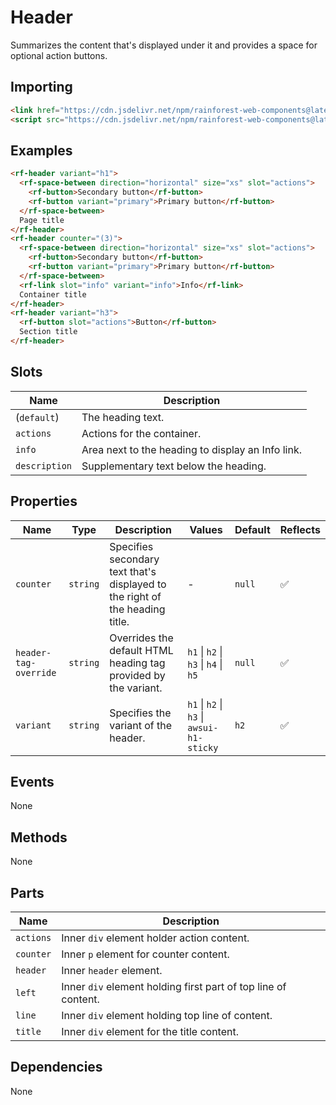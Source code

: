 # Header

Summarizes the content that's displayed under it and provides a space for optional action buttons.

## Importing

``` html
<link href="https://cdn.jsdelivr.net/npm/rainforest-web-components@latest/rainforest.css" rel="stylesheet">
<script src="https://cdn.jsdelivr.net/npm/rainforest-web-components@latest/components/header.js" type="module"></script>
```

## Examples

``` html
<rf-header variant="h1">
  <rf-space-between direction="horizontal" size="xs" slot="actions">
    <rf-button>Secondary button</rf-button>
    <rf-button variant="primary">Primary button</rf-button>
  </rf-space-between>   
  Page title
</rf-header>
<rf-header counter="(3)">
  <rf-space-between direction="horizontal" size="xs" slot="actions">
    <rf-button>Secondary button</rf-button>
    <rf-button variant="primary">Primary button</rf-button>
  </rf-space-between> 
  <rf-link slot="info" variant="info">Info</rf-link>   
  Container title
</rf-header>    
<rf-header variant="h3">
  <rf-button slot="actions">Button</rf-button>
  Section title
</rf-header>        
```

## Slots

| Name | Description |
| --- | --- |
| (`default`) | The heading text. |
| `actions` | Actions for the container. |
| `info` | Area next to the heading to display an Info link. |
| `description` | Supplementary text below the heading. |

## Properties

| Name | Type | Description | Values | Default | Reflects |
| --- | --- | --- | --- | --- | --- |
| `counter` | `string` | Specifies secondary text that's displayed to the right of the heading title. | - | `null` | ✅ |
| `header-tag-override` | `string` | Overrides the default HTML heading tag  provided by the variant. | `h1` \| `h2` \| `h3` \| `h4` \| `h5` | `null` | ✅ |
| `variant`  | `string` | Specifies the variant of the header. | `h1` \| `h2` \| `h3` \| `awsui-h1-sticky` | `h2` | ✅ |

## Events

None

## Methods

None

## Parts

| Name | Description |
| --- | --- |
| `actions` | Inner `div` element holder action content. |
| `counter` | Inner `p` element for counter content. |
| `header` | Inner `header` element. |
| `left` | Inner `div` element holding first part of top line of content. |
| `line` | Inner `div` element holding top line of content. |
| `title` | Inner `div` element for the title content. |

## Dependencies

None
